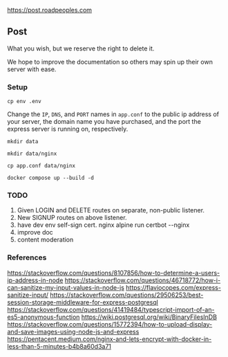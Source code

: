 https://post.roadpeoples.com
## Post
What you wish, but we reserve the right to delete it.

We hope to improve the documentation so others may spin up their own server with ease.

### Setup
`cp env .env`

Change the `IP`, `DNS`, and `PORT` names in `app.conf` to the public ip address of your server, the domain name you have purchased, and the port the express server is running on, respectively.

`mkdir data`

`mkdir data/nginx`

`cp app.conf data/nginx`

`docker compose up --build -d`
### TODO
1. Given LOGIN and DELETE routes on separate, non-public listener.
2. New SIGNUP routes on above listener.
3. have dev env self-sign cert. nginx alpine run certbot --nginx
4. improve doc
5. content moderation

### References
https://stackoverflow.com/questions/8107856/how-to-determine-a-users-ip-address-in-node
https://stackoverflow.com/questions/46718772/how-i-can-sanitize-my-input-values-in-node-js
https://flaviocopes.com/express-sanitize-input/
https://stackoverflow.com/questions/29506253/best-session-storage-middleware-for-express-postgresql
https://stackoverflow.com/questions/41419484/typescript-import-of-an-es5-anonymous-function
https://wiki.postgresql.org/wiki/BinaryFilesInDB
https://stackoverflow.com/questions/15772394/how-to-upload-display-and-save-images-using-node-js-and-express
https://pentacent.medium.com/nginx-and-lets-encrypt-with-docker-in-less-than-5-minutes-b4b8a60d3a71

